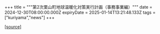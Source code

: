 +++
title = """第2次栗山町地球温暖化対策実行計画（事務事業編）"""
date = 2024-12-30T08:00:00.000Z
expiryDate = 2025-01-14T13:21:48.133Z
tags = ["kuriyama","news"]
+++


[[source]](https://www.town.kuriyama.hokkaido.jp/site/-/29862.html)
